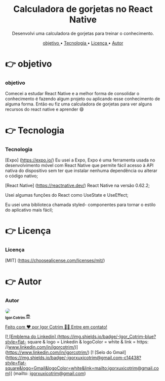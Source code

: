 <h1 align = "center"> Calculadora de gorjetas no React Native </h1>

<p align = "center"> Desenvolvi uma calculadora de gorjetas para treinar o conhecimento. </p>

<p align = "center">
 <a href="#objective"> objetivo </a> •
 <a href="#technology"> Tecnologia </a> •
 <a href="#license"> Licença </a> •
 <a href="#author"> Autor </a>
</p>

# 👉 objetivo

### objetivo
Comecei a estudar React Native e a melhor forma de consolidar o conhecimento é fazendo algum projeto ou aplicando esse conhecimento de alguma forma. Então eu fiz uma calculadora de gorjetas para ver alguns recursos do react native e aprender 😄

# 👉 Tecnologia

### Tecnologia

[Expo] (https://expo.io/) Eu usei a Expo,
Expo é uma ferramenta usada no desenvolvimento móvel com React Native que permite fácil acesso à API nativa do dispositivo sem ter que instalar nenhuma dependência ou alterar o código nativo;

[React Native] (https://reactnative.dev/) React Native na versão 0.62.2;

Usei algumas funções do React como UseState e UseEffect;

Eu usei uma biblioteca chamada styled-
componentes para tornar o estilo do aplicativo mais fácil;

# 👉 Licença

### Licença

[MIT] (https://choosealicense.com/licenses/mit/)

# 👉 Autor

### Autor

<a href="https://www.linkedin.com/in/igorcotrim/">
 <img style = "border-radius: 50%;" src = "https: //avatars2.githubusercontent.
com / u / 50390408? s = 460 & u = fa3dad860e7be785755894c2c7f4cbd20ac4b1b0 & v = 4 "largura =" 100px; "alt =" "/>
 <br />
 <sub> <b> Igor Cotrim </b> </sub> </a> <a href="https://www.linkedin.com/in/igorcotrim/" title="linkedin"> 😎 </ a >


Feito com ❤️ por Igor Cotrim 👋🏽 Entre em contato!

[! [Emblema do Linkedin] (https://img.shields.io/badge/-Igor_Cotrim-blue?style=flat-
square & logo = Linkedin & logoColor = white & link = https: //www.linkedin.com/in/igorcotrim/)] (https://www.linkedin.com/in/igorcotrim/)
[! [Selo do Gmail] (https://img.shields.io/badge/-igorxuxicotrim@gmail.com-c14438?style=flat-square&logo=Gmail&logoColor=white&link=mailto:igorxuxicotrim@gmail.com)] (mailto: igorxuxicotrim@gmail.com)
